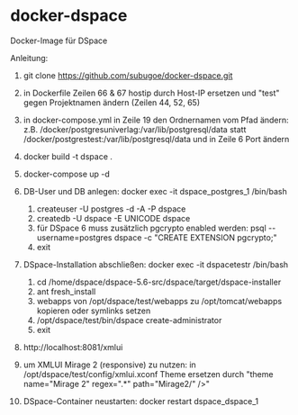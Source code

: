 # docker-dspace
Docker-Image für DSpace

Anleitung:

1. git clone https://github.com/subugoe/docker-dspace.git

2. in Dockerfile Zeilen 66 & 67 hostip durch Host-IP ersetzen und "test" gegen Projektnamen ändern (Zeilen 44, 52, 65)

3. in docker-compose.yml in Zeile 19 den Ordnernamen vom Pfad ändern: z.B. 
      /docker/postgresuniverlag:/var/lib/postgresql/data statt 
      /docker/postgrestest:/var/lib/postgresql/data
   und in Zeile 6 Port ändern

4. docker build -t dspace .

5. docker-compose up -d

6. DB-User und DB anlegen: docker exec -it dspace_postgres_1 /bin/bash
      1. createuser -U postgres -d -A -P dspace
      2. createdb -U dspace -E UNICODE dspace
      3. für DSpace 6 muss zusätzlich pgcrypto enabled werden: psql --username=postgres dspace -c "CREATE EXTENSION pgcrypto;" 
      4. exit

7. DSpace-Installation abschließen: docker exec -it dspacetestr /bin/bash
      1. cd /home/dspace/dspace-5.6-src/dspace/target/dspace-installer
      2. ant fresh_install
      3. webapps von /opt/dspace/test/webapps zu /opt/tomcat/webapps kopieren oder symlinks setzen
      4. /opt/dspace/test/bin/dspace create-administrator
      5. exit

8. http://localhost:8081/xmlui

9. um XMLUI Mirage 2 (responsive) zu nutzen: in /opt/dspace/test/config/xmlui.xconf Theme ersetzen durch "theme name="Mirage 2" regex=".*" path="Mirage2/" />"

10. DSpace-Container neustarten: docker restart dspace_dspace_1
